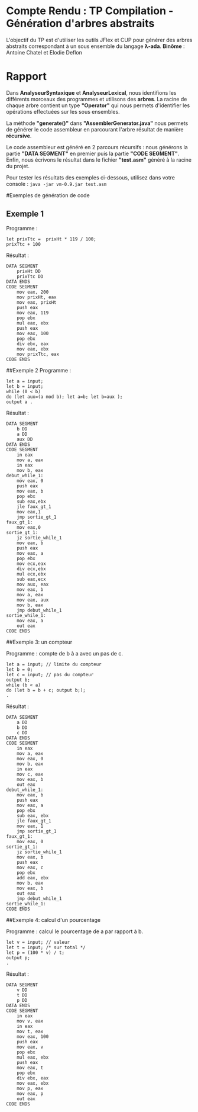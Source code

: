 # Compte Rendu : TP Compilation - Génération d'arbres abstraits

L'objectif du TP est d'utiliser les outils JFlex et CUP pour générer des arbres abstraits correspondant à un sous ensemble du langage **λ-ada**.
__Binôme__ : Antoine Chatel et Elodie Deflon

# Rapport
Dans __AnalyseurSyntaxique__ et __AnalyseurLexical__, nous identifions les différents morceaux des programmes et utilisons des __arbres__.
La racine de chaque arbre contient un type __"Operator"__ qui nous permets d'identifier les opérations effectuées sur les sous ensembles.

La méthode __"generate()"__ dans __"AssemblerGenerator.java"__ nous permets de générer le code assembleur en parcourant l'arbre résultat de manière __récursive__.

Le code assembleur est généré en 2 parcours récursifs : nous générons la partie __"DATA SEGMENT"__ en premier puis la partie __"CODE SEGMENT"__.
Enfin, nous écrivons le résultat dans le fichier __"test.asm"__ généré à la racine du projet.

Pour tester les résultats des exemples ci-dessous, utilisez dans votre console : `java -jar vm-0.9.jar test.asm`


#Exemples de génération de code

## Exemple 1

Programme :
```
let prixTtc =  prixHt * 119 / 100;
prixTtc + 100
```

Résultat :
```
DATA SEGMENT
	prixHt DD
	prixTtc DD
DATA ENDS
CODE SEGMENT
	mov eax, 200
	mov prixHt, eax
	mov eax, prixHt
	push eax
	mov eax, 119
	pop ebx
	mul eax, ebx
	push eax
	mov eax, 100
	pop ebx
	div ebx, eax
	mov eax, ebx
	mov prixTtc, eax
CODE ENDS
```

##Exemple 2
Programme :
```
let a = input;
let b = input;
while (0 < b)
do (let aux=(a mod b); let a=b; let b=aux );
output a .
```

Résultat :
```
DATA SEGMENT
	b DD
	a DD
	aux DD
DATA ENDS
CODE SEGMENT
	in eax
	mov a, eax
	in eax
	mov b, eax
debut_while_1:
	mov eax, 0
	push eax
	mov eax, b
	pop ebx
	sub eax,ebx
	jle faux_gt_1
	mov eax,1
	jmp sortie_gt_1
faux_gt_1:
	mov eax,0
sortie_gt_1:
	jz sortie_while_1
	mov eax, b
	push eax
	mov eax, a
	pop ebx
	mov ecx,eax
	div ecx,ebx
	mul ecx,ebx
	sub eax,ecx
	mov aux, eax
	mov eax, b
	mov a, eax
	mov eax, aux
	mov b, eax
	jmp debut_while_1
sortie_while_1:
	mov eax, a
	out eax
CODE ENDS
```

##Exemple 3: un compteur

Programme : compte de b à a avec un pas de c.
```
let a = input; // limite du compteur
let b = 0;
let c = input; // pas du compteur
output b;
while (b < a)
do (let b = b + c; output b;);
.
```

Résultat :
```
DATA SEGMENT
	a DD
	b DD
	c DD
DATA ENDS
CODE SEGMENT
	in eax
	mov a, eax
	mov eax, 0
	mov b, eax
	in eax
	mov c, eax
	mov eax, b
	out eax
debut_while_1:
	mov eax, b
	push eax
	mov eax, a
	pop ebx
	sub eax, ebx
	jle faux_gt_1
	mov eax, 1
	jmp sortie_gt_1
faux_gt_1:
	mov eax, 0
sortie_gt_1:
	jz sortie_while_1
	mov eax, b
	push eax
	mov eax, c
	pop ebx
	add eax, ebx
	mov b, eax
	mov eax, b
	out eax
	jmp debut_while_1
sortie_while_1:
CODE ENDS
```

##Exemple 4: calcul d'un pourcentage

Programme : calcul le pourcentage de a par rapport à b.

```
let v = input; // valeur
let t = input; /* sur total */
let p = (100 * v) / t;
output p;
.
```

Résultat :
```
DATA SEGMENT
	v DD
	t DD
	p DD
DATA ENDS
CODE SEGMENT
	in eax
	mov v, eax
	in eax
	mov t, eax
	mov eax, 100
	push eax
	mov eax, v
	pop ebx
	mul eax, ebx
	push eax
	mov eax, t
	pop ebx
	div ebx, eax
	mov eax, ebx
	mov p, eax
	mov eax, p
	out eax
CODE ENDS
```

